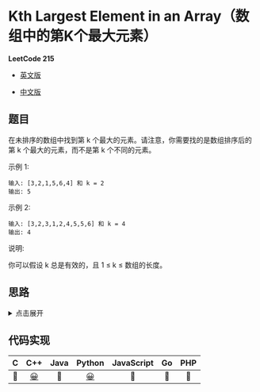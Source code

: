 # Kth Largest Element in an Array（数组中的第K个最大元素）

**LeetCode 215**

- [英文版](https://leetcode.com/problems/kth-largest-element-in-an-array/)

- [中文版](https://leetcode-cn.com/problems/kth-largest-element-in-an-array/)

## 题目
在未排序的数组中找到第 k 个最大的元素。请注意，你需要找的是数组排序后的第 k 个最大的元素，而不是第 k 个不同的元素。

示例 1:
```
输入: [3,2,1,5,6,4] 和 k = 2
输出: 5
```
示例 2:
```
输入: [3,2,3,1,2,4,5,5,6] 和 k = 4
输出: 4
```

说明:

你可以假设 k 总是有效的，且 1 ≤ k ≤ 数组的长度。

## 思路
<details>
<summary>点击展开</summary>
使用快速排序的思想
</details>

## 代码实现

| C | C++ | Java | Python | JavaScript | Go | PHP |
| :--: | :--: | :--: | :--: | :--: | :--: | :--: |
| 🤔 | [😀](KthLargestElement.cpp) | 🤔 | [😀](KthLargestElement.py) | 🤔 | 🤔 | 🤔 |
